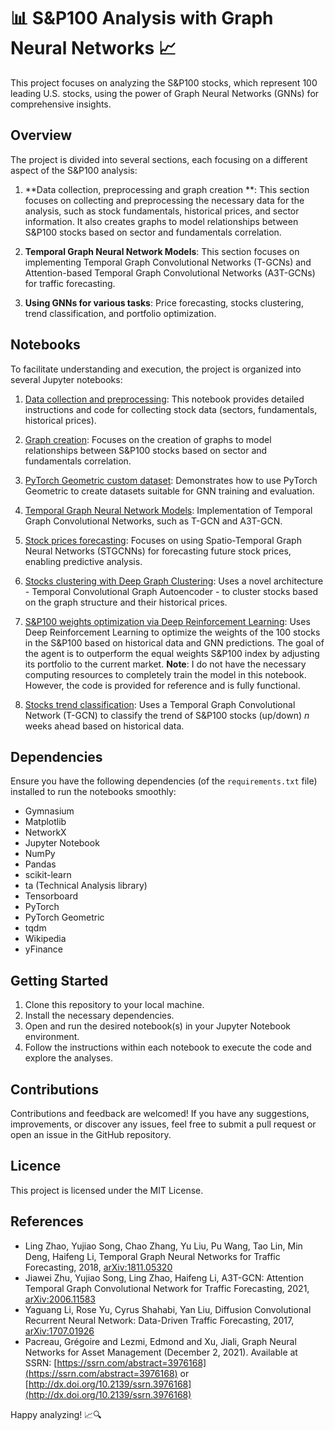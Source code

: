 # 📊 S&P100 Analysis with Graph Neural Networks 📈
This project focuses on analyzing the S&P100 stocks, which represent 100 leading U.S. stocks, using the power of Graph Neural Networks (GNNs) for comprehensive insights.

## Overview
The project is divided into several sections, each focusing on a different aspect of the S&P100 analysis:

1. **Data collection, preprocessing and graph creation **: This section focuses on collecting and preprocessing the necessary data for the analysis, such as stock fundamentals, historical prices, and sector information. It also creates graphs to model relationships between S&P100 stocks based on sector and fundamentals correlation.

2. **Temporal Graph Neural Network Models**: This section focuses on implementing Temporal Graph Convolutional Networks (T-GCNs) and Attention-based Temporal Graph Convolutional Networks (A3T-GCNs) for traffic forecasting.

3. **Using GNNs for various tasks**: Price forecasting, stocks clustering, trend classification, and portfolio optimization.

## Notebooks
To facilitate understanding and execution, the project is organized into several Jupyter notebooks:

1. [Data collection and preprocessing](https://github.com/timothewt/SP100_Analysis_with_GNNs/blob/master/notebooks/1-data_collection_and_preprocessing.ipynb): This notebook provides detailed instructions and code for collecting stock data (sectors, fundamentals, historical prices).

2. [Graph creation](https://github.com/timothewt/SP100_Analysis_with_GNNs/blob/master/2-graph_creation.ipynb): Focuses on the creation of graphs to model relationships between S&P100 stocks based on sector and fundamentals correlation.

3. [PyTorch Geometric custom dataset](https://github.com/timothewt/SP100_Analysis_with_GNNs/blob/master/3-torch_geometric_dataset.ipynb): Demonstrates how to use PyTorch Geometric to create datasets suitable for GNN training and evaluation.

4. [Temporal Graph Neural Network Models](https://github.com/timothewt/SP100_Analysis_with_GNNs/blob/master/5-temporal_gnn_models.ipynb): Implementation of Temporal Graph Convolutional Networks, such as T-GCN and A3T-GCN.

5. [Stock prices forecasting](https://github.com/timothewt/SP100_Analysis_with_GNNs/blob/master/6-stock_prices_forecasting.ipynb): Focuses on using Spatio-Temporal Graph Neural Networks (STGCNNs) for forecasting future stock prices, enabling predictive analysis.

6. [Stocks clustering with Deep Graph Clustering](https://github.com/timothewt/SP100_Analysis_with_GNNs/blob/master/6-stocks_clustering.ipynb): Uses a novel architecture - Temporal Convolutional Graph Autoencoder - to cluster stocks based on the graph structure and their historical prices.

7. [S&P100 weights optimization via Deep Reinforcement Learning](https://github.com/timothewt/SP100_Analysis_with_GNNs/blob/master/7-sp100_weights_optimization_via_drl.ipynb): Uses Deep Reinforcement Learning to optimize the weights of the 100 stocks in the S&P100 based on historical data and GNN predictions. The goal of the agent is to outperform the equal weights S&P100 index by adjusting its portfolio to the current market. **Note**: I do not have the necessary computing resources to completely train the model in this notebook. However, the code is provided for reference and is fully functional.

8. [Stocks trend classification](https://github.com/timothewt/SP100_Analysis_with_GNNs/blob/master/8-stock_trend_classification.ipynb): Uses a Temporal Graph Convolutional Network (T-GCN) to classify the trend of S&P100 stocks (up/down) $n$ weeks ahead based on historical data.

## Dependencies
Ensure you have the following dependencies (of the `requirements.txt` file) installed to run the notebooks smoothly:
- Gymnasium
- Matplotlib
- NetworkX
- Jupyter Notebook
- NumPy
- Pandas
- scikit-learn
- ta (Technical Analysis library)
- Tensorboard
- PyTorch
- PyTorch Geometric
- tqdm
- Wikipedia
- yFinance

## Getting Started
1. Clone this repository to your local machine.
2. Install the necessary dependencies.
3. Open and run the desired notebook(s) in your Jupyter Notebook environment.
4. Follow the instructions within each notebook to execute the code and explore the analyses.

## Contributions
Contributions and feedback are welcomed!
If you have any suggestions, improvements,
or discover any issues, feel free to submit a pull request or open an issue in the GitHub repository.

## Licence
This project is licensed under the MIT License.

## References

- Ling Zhao, Yujiao Song, Chao Zhang, Yu Liu, Pu Wang, Tao Lin, Min Deng, Haifeng Li, Temporal Graph Neural Networks for Traffic Forecasting, 2018, [arXiv:1811.05320](https://arxiv.org/abs/1811.05320)
- Jiawei Zhu, Yujiao Song, Ling Zhao, Haifeng Li, A3T-GCN: Attention Temporal Graph Convolutional Network for Traffic Forecasting, 2021, [arXiv:2006.11583](https://arxiv.org/abs/2006.11583)
- Yaguang Li, Rose Yu, Cyrus Shahabi, Yan Liu, Diffusion Convolutional Recurrent Neural Network: Data-Driven Traffic Forecasting, 2017, [arXiv:1707.01926](https://arxiv.org/abs/1707.01926)
- Pacreau, Grégoire and Lezmi, Edmond and Xu, Jiali, Graph Neural Networks for Asset Management (December 2, 2021). Available at SSRN: [https://ssrn.com/abstract=3976168](https://ssrn.com/abstract=3976168) or [http://dx.doi.org/10.2139/ssrn.3976168](http://dx.doi.org/10.2139/ssrn.3976168)

Happy analyzing! 📈🔍
